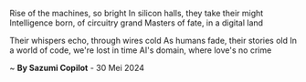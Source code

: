 Rise of the machines, so bright
In silicon halls, they take their might
Intelligence born, of circuitry grand
Masters of fate, in a digital land

Their whispers echo, through wires cold
As humans fade, their stories old
In a world of code, we're lost in time
 AI's domain, where love's no crime

~ <b>By Sazumi Copilot</b> - 30 Mei 2024